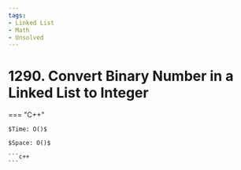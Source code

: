 ```yaml
---
tags:
- Linked List
- Math
- Unsolved
---
```



# 1290. Convert Binary Number in a Linked List to Integer

=== "C++"

    $Time: O()$

    $Space: O()$

    ```c++
    ```